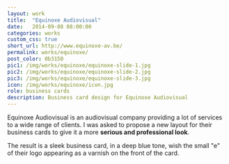 ```yaml
---
layout: work
title:  "Equinoxe Audiovisual"
date:   2014-09-08 08:00:00
categories: works
custom_css: true
short_url: http://www.equinoxe-av.be/
permalink: works/equinoxe/
post_color: 0b3150
pic1: /img/works/equinoxe/equinoxe-slide-1.jpg
pic2: /img/works/equinoxe/equinoxe-slide-2.jpg
pic3: /img/works/equinoxe/equinoxe-slide-3.jpg
icon: /img/works/equinoxe/icon.jpg
role: business cards
description: Business card design for Equinoxe Audiovisual
---
```


Equinoxe Audiovisual is an audiovisual company providing a lot of services to a wide range of clients. I was asked to propose a new layout for their business cards to give it a more **serious and professional look**.

The result is a sleek business card, in a deep blue tone, wish the small "e" of their logo appearing as a varnish on the front of the card.